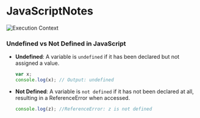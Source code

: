 # JavaScriptNotes


![Execution Context](https://github.com/bitscurrent/JavaScriptNotes/assets/150729849/f52ea4b1-7975-43c8-b5aa-07b030a8d250)


### Undefined vs Not Defined in JavaScript

- **Undefined**: A variable is `undefined` if it has been declared but not assigned a value.
  ```javascript
  var x;
  console.log(x); // Output: undefined
  ```
- **Not Defined**: A variable is `not defined` if it has not been declared at all, resulting in a ReferenceError when accessed.
  ```javascript
  console.log(z); //ReferenceError: z is not defined
  ```
